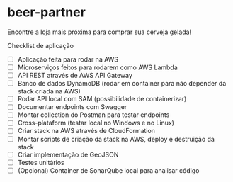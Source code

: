 # beer-partner
Encontre a loja mais próxima para comprar sua cerveja gelada!

Checklist de aplicação
- [ ] Aplicação feita para rodar na AWS
- [ ] Microserviços feitos para rodarem como AWS Lambda
- [ ] API REST através de AWS API Gateway
- [ ] Banco de dados DynamoDB (rodar em container para não depender da stack criada na AWS)
- [ ] Rodar API local com SAM (possibilidade de containerizar)
- [ ] Documentar endpoints com Swagger
- [ ] Montar collection do Postman para testar endpoints
- [ ] Cross-plataform (testar local no Windows e no Linux)
- [ ] Criar stack na AWS através de CloudFormation
- [ ] Montar scripts de criação da stack na AWS, deploy e destruição da stack
- [ ] Criar implementação de GeoJSON
- [ ] Testes unitários
- [ ] (Opcional) Container de SonarQube local para analisar código